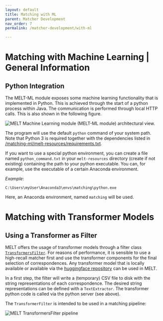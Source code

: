 ```yaml
---
layout: default
title: Matching with ML
parent: Matcher Development
nav_order: 7
permalink: /matcher-development/with-ml

---
```


# Matching with Machine Learning | General Information


## Python Integration
The MELT-ML module exposes some machine learning functionality that is implemented in Python. This is achieved
through the start of a python process within Java. The communication is performed through local HTTP calls. This
is also shown in the following figure. 

<img src="https://raw.githubusercontent.com/dwslab/melt/gh-pages/media/melt_ml_architecture.png" alt="MELT Machine Learning module (MELT-ML module) architectural view.">

The program will use the default `python` command of your system path.
Note that Python 3 is required together with the dependencies listed 
in [/matching-ml/melt-resources/requirements.txt](https://github.com/dwslab/melt/blob/master/matching-ml/src/main/resources/requirements.txt).

If you want to use a special python environment, you can create a file named `python_command.txt`
in your `melt-resources` directory (create if not existing) containing the path to your python executable. You can, for example,
use the executable of a certain Anaconda environment. 

*Example*:
```
C:\Users\myUser\Anaconda3\envs\matching\python.exe
```
Here, an Anaconda environment, named `matching` will be used.


# Matching with Transformer Models

## Using a Transformer as Filter
MELT offers the usage of transformer models through a filter class [`TransformersFilter`](https://github.com/dwslab/melt/blob/master/matching-ml/src/main/java/de/uni_mannheim/informatik/dws/melt/matching_ml/python/nlptransformers/TransformersFilter.java). For reasons of performance, it is sensible to use a high-recall matcher first and use the transformer components for the final selection of correspondences. Any transformer model that is locally available or available via the [huggingface repository](https://huggingface.co/) can be used in MELT. 

In a first step, the filter will write a (temporary) CSV file to disk with the string representations of each correspondence. The desired string representations can be defined with a `TextExtractor`. The transformer python code is called via the python server (see above). 

 The `TransformerFilter` is intended to be used in a matching pipeline:

<img src="https://raw.githubusercontent.com/dwslab/melt/gh-pages/media/transformer_pipeline.png" alt="MELT TransformersFilter pipeline">



